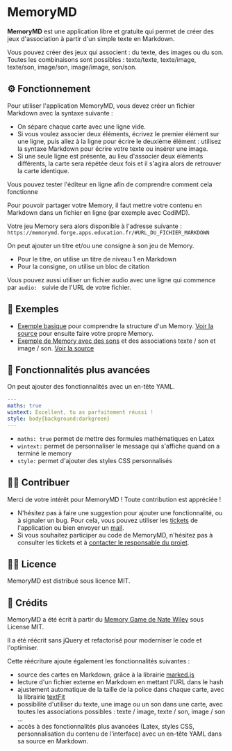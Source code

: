 # MemoryMD

**MemoryMD** est une application libre et gratuite qui permet de créer des jeux d'association à partir d'un simple texte en Markdown.

Vous pouvez créer des jeux qui associent : du texte, des images ou du son. Toutes les combinaisons sont possibles : texte/texte, texte/image, texte/son, image/son, image/image, son/son.

## ⚙️ Fonctionnement

Pour utiliser l'application MemoryMD, vous devez créer un fichier Markdown avec la syntaxe suivante :

- On sépare chaque carte avec une ligne vide.
- Si vous voulez associer deux éléments, écrivez le premier élément sur une ligne, puis allez à la ligne pour écrire le deuxième élément : utilisez la syntaxe Markdown pour écrire votre texte ou insérer une image.
- Si une seule ligne est présente, au lieu d'associer deux éléments différents, la carte sera répétée deux fois et il s'agira alors de retrouver la carte identique.

Vous pouvez tester l'éditeur en ligne afin de comprendre comment cela fonctionne  <!--BUTTON_OPEN_EDITOR-->

Pour pouvoir partager votre Memory, il faut mettre votre contenu en Markdown dans un fichier en ligne (par exemple avec CodiMD).

Votre jeu Memory sera alors disponible à l'adresse suivante : `https://memorymd.forge.apps.education.fr/#URL_DU_FICHIER_MARKDOWN`

<!--INPUT_MARKDOWN-->

On peut ajouter un titre et/ou une consigne à son jeu de Memory.
- Pour le titre, on utilise un titre de niveau 1 en Markdown
- Pour la consigne, on utilise un bloc de citation

Vous pouvez aussi utiliser un fichier audio avec une ligne qui commence par `audio: ` suivie de l'URL de votre fichier.

## 👀 Exemples

- [Exemple basique](https://memorymd.forge.apps.education.fr/#https://codimd.apps.education.fr/5cw7PygxR72Obz8K8mRwew) pour comprendre la structure d'un Memory. [Voir la source](https://codimd.apps.education.fr/5cw7PygxR72Obz8K8mRwew) pour ensuite faire votre propre Memory.
- [Exemple de Memory avec des sons](http://memorymd.forge.apps.education.fr/#https://codimd.apps.education.fr/fk4QyJ7nSF6dHb1mHOzGag) et des associations texte / son et image / son. [Voir la source](https://codimd.apps.education.fr/fk4QyJ7nSF6dHb1mHOzGag)

## 🚀 Fonctionnalités plus avancées

On peut ajouter des fonctionnalités avec un en-tête YAML.

```yaml
---
maths: true
wintext: Excellent, tu as parfaitement réussi !
style: body{background:darkgreen}
---
```

- `maths: true` permet de mettre des formules mathématiques en Latex
- `wintext:` permet de personnaliser le message qui s'affiche quand on a terminé le memory
- `style:` permet d'ajouter des styles CSS personnalisés

## 🙋‍♀️ Contribuer

Merci de votre intérêt pour MemoryMD ! Toute contribution est appréciée !

- N'hésitez pas à faire une suggestion pour ajouter une fonctionnalité, ou à signaler un bug. Pour cela, vous pouvez utiliser les [tickets](https://forge.apps.education.fr/memorymd/memorymd.forge.apps.education.fr/-/issues/new) de l'application ou bien envoyer un [mail](forge-apps+guichet+memorymd-memorymd-forge-apps-education-fr-6780-issue-@phm.education.gouv.fr).
- Si vous souhaitez participer au code de MemoryMD, n'hésitez pas à consulter les tickets et à [contacter le responsable du projet](http://eyssette.forge.apps.education.fr/).

## 👩‍⚖️ Licence

MemoryMD est distribué sous licence MIT.

## 🙏 Crédits

MemoryMD a été écrit à partir du [Memory Game de Nate Wiley](https://codepen.io/natewiley/pen/BawOqL) sous License MIT.

Il a été réécrit sans jQuery et refactorisé pour moderniser le code et l'optimiser.

Cette réécriture ajoute également les fonctionnalités suivantes :
- source des cartes en Markdown, grâce à la librairie [marked.js](https://marked.js.org/)
- lecture d'un fichier externe en Markdown en mettant l'URL dans le hash
- ajustement automatique de la taille de la police dans chaque carte, avec la librairie [textFit](https://github.com/STRML/textFit/)
- possibilité d'utiliser du texte, une image ou un son dans une carte, avec toutes les associations possibles : texte / image, texte / son, image / son …
- accès à des fonctionnalités plus avancées (Latex, styles CSS, personnalisation du contenu de l'interface) avec un en-tête YAML dans sa source en Markdown.